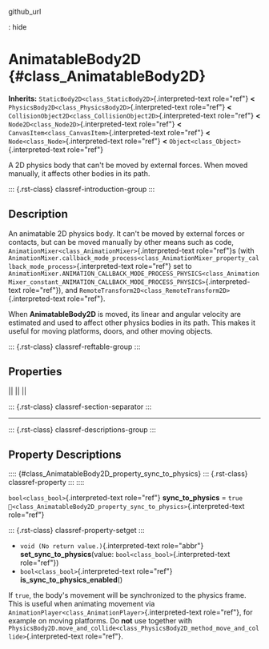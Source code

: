 github_url

:   hide

# AnimatableBody2D {#class_AnimatableBody2D}

**Inherits:** `StaticBody2D<class_StaticBody2D>`{.interpreted-text
role="ref"} **\<**
`PhysicsBody2D<class_PhysicsBody2D>`{.interpreted-text role="ref"}
**\<** `CollisionObject2D<class_CollisionObject2D>`{.interpreted-text
role="ref"} **\<** `Node2D<class_Node2D>`{.interpreted-text role="ref"}
**\<** `CanvasItem<class_CanvasItem>`{.interpreted-text role="ref"}
**\<** `Node<class_Node>`{.interpreted-text role="ref"} **\<**
`Object<class_Object>`{.interpreted-text role="ref"}

A 2D physics body that can\'t be moved by external forces. When moved
manually, it affects other bodies in its path.

::: {.rst-class}
classref-introduction-group
:::

## Description

An animatable 2D physics body. It can\'t be moved by external forces or
contacts, but can be moved manually by other means such as code,
`AnimationMixer<class_AnimationMixer>`{.interpreted-text role="ref"}s
(with
`AnimationMixer.callback_mode_process<class_AnimationMixer_property_callback_mode_process>`{.interpreted-text
role="ref"} set to
`AnimationMixer.ANIMATION_CALLBACK_MODE_PROCESS_PHYSICS<class_AnimationMixer_constant_ANIMATION_CALLBACK_MODE_PROCESS_PHYSICS>`{.interpreted-text
role="ref"}), and
`RemoteTransform2D<class_RemoteTransform2D>`{.interpreted-text
role="ref"}.

When **AnimatableBody2D** is moved, its linear and angular velocity are
estimated and used to affect other physics bodies in its path. This
makes it useful for moving platforms, doors, and other moving objects.

::: {.rst-class}
classref-reftable-group
:::

## Properties

||
||
||

::: {.rst-class}
classref-section-separator
:::

------------------------------------------------------------------------

::: {.rst-class}
classref-descriptions-group
:::

## Property Descriptions

:::: {#class_AnimatableBody2D_property_sync_to_physics}
::: {.rst-class}
classref-property
:::
::::

`bool<class_bool>`{.interpreted-text role="ref"} **sync_to_physics** =
`true`
`🔗<class_AnimatableBody2D_property_sync_to_physics>`{.interpreted-text
role="ref"}

::: {.rst-class}
classref-property-setget
:::

- `void (No return value.)`{.interpreted-text role="abbr"}
  **set_sync_to_physics**(value: `bool<class_bool>`{.interpreted-text
  role="ref"})
- `bool<class_bool>`{.interpreted-text role="ref"}
  **is_sync_to_physics_enabled**()

If `true`, the body\'s movement will be synchronized to the physics
frame. This is useful when animating movement via
`AnimationPlayer<class_AnimationPlayer>`{.interpreted-text role="ref"},
for example on moving platforms. Do **not** use together with
`PhysicsBody2D.move_and_collide<class_PhysicsBody2D_method_move_and_collide>`{.interpreted-text
role="ref"}.

